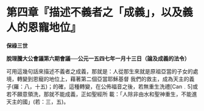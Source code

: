 # 第四章『描述不義者之「成義」，以及義人的恩寵地位』


**保祿三世**

**脫理騰大公會議第六期會議──公元一五四七年一月十三日（論及成義的法令）**





可用這幾句話來描述不義者之成義，那就是：人從那生來就是原祖亞當的子女的處境，轉變到恩寵的地位上，藉著第二個亞當耶穌基督
我們的救主，成為天主的義子(羅：八，十五)；的確，這種轉變，在公佈福音之後，若無重生洗禮[Can﹒5]或若不願意領洗，那就不能成義，正如聖經所
載：「人除非由水和聖神重生，不能進天主的國」(若：三，五)。

